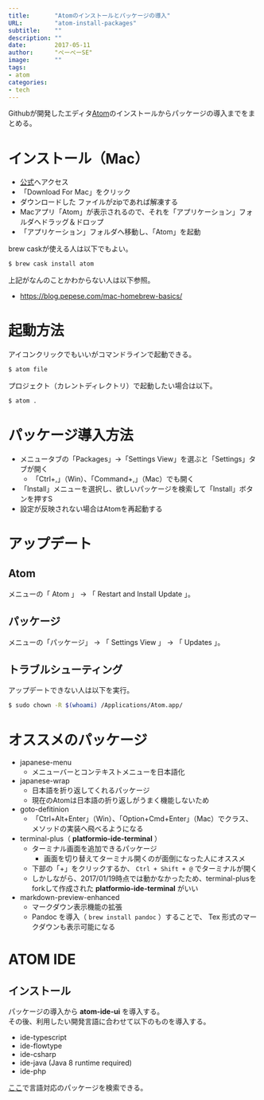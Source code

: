 ```yaml
---
title:       "Atomのインストールとパッケージの導入"
URL:         "atom-install-packages"
subtitle:    ""
description: ""
date:        2017-05-11
author:      "ぺーぺーSE"
image:       ""
tags:
- atom
categories:
- tech
---
```


Githubが開発したエディタ[Atom](https://atom.io/)のインストールからパッケージの導入までをまとめる。

<!--more-->

# インストール（Mac）

- [公式](https://atom.io)へアクセス
- 「Download For Mac」をクリック
- ダウンロードした ファイルがzipであれば解凍する
- Macアプリ「Atom」が表示されるので、それを「アプリケーション」フォルダへドラッグ＆ドロップ
- 「アプリケーション」フォルダへ移動し、「Atom」を起動

brew caskが使える人は以下でもよい。

```sh
$ brew cask install atom
```

上記がなんのことかわからない人は以下参照。

- https://blog.pepese.com/mac-homebrew-basics/

# 起動方法

アイコンクリックでもいいがコマンドラインで起動できる。

```sh
$ atom file
```

プロジェクト（カレントディレクトリ）で起動したい場合は以下。

```sh
$ atom .
```

# パッケージ導入方法

- メニュータブの「Packages」->「Settings View」を選ぶと「Settings」タブが開く
    - 「Ctrl+,」（Win）、「Command+,」（Mac）でも開く
- 「Install」メニューを選択し、欲しいパッケージを検索して「Install」ボタンを押すS
- 設定が反映されない場合はAtomを再起動する

# アップデート

## Atom

メニューの「 Atom 」 -> 「 Restart and Install Update 」。

## パッケージ

メニューの「パッケージ」 -> 「 Settings View 」 -> 「 Updates 」。

## トラブルシューティング

アップデートできない人は以下を実行。

```sh
$ sudo chown -R $(whoami) /Applications/Atom.app/
```

# オススメのパッケージ

- japanese-menu
    - メニューバーとコンテキストメニューを日本語化
- japanese-wrap
    - 日本語を折り返してくれるパッケージ
    - 現在のAtomは日本語の折り返しがうまく機能しないため
- goto-defitinion
    - 「Ctrl+Alt+Enter」（Win）、「Option+Cmd+Enter」（Mac）でクラス、メソッドの実装へ飛べるようになる
- terminal-plus（ **platformio-ide-terminal** ）
    - ターミナル画面を追加できるパッケージ
        - 画面を切り替えてターミナル開くのが面倒になった人にオススメ
    - 下部の「+」をクリックするか、 `Ctrl + Shift + @` でターミナルが開く
    - しかしながら、2017/01/19時点では動かなかったため、terminal-plusをforkして作成された **platformio-ide-terminal** がいい
- markdown-preview-enhanced
    - マークダウン表示機能の拡張
    - Pandoc を導入（ `brew install pandoc` ）することで、 Tex 形式のマークダウンも表示可能になる

# ATOM IDE

## インストール

パッケージの導入から **atom-ide-ui** を導入する。  
その後、利用したい開発言語に合わせて以下のものを導入する。

- ide-typescript
- ide-flowtype
- ide-csharp
- ide-java (Java 8 runtime required)
- ide-php

[ここ](https://atom.io/packages/search?q=IDE)で言語対応のパッケージを検索できる。
